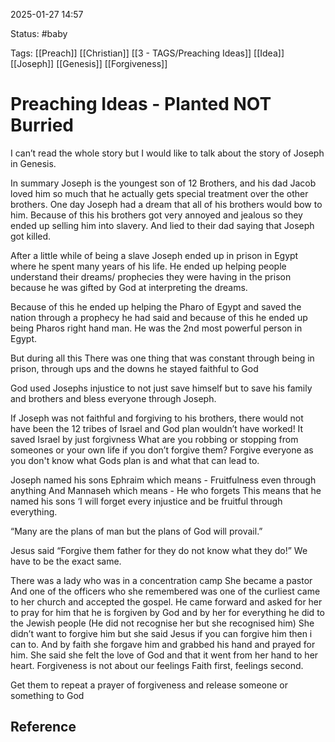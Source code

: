 2025-01-27 14:57

Status: #baby 

Tags: [[Preach]] [[Christian]] [[3 - TAGS/Preaching Ideas]] [[Idea]] [[Joseph]] [[Genesis]] [[Forgiveness]] 

# Preaching Ideas - Planted NOT Burried

I can’t read the whole story but I would like to talk about the story of Joseph in Genesis.

In summary Joseph is the youngest son of 12 Brothers, and his dad Jacob loved him so much that he actually gets special treatment over the other brothers. 
One day Joseph had a dream that all of his brothers would bow to him.
Because of this his brothers got very annoyed and jealous so they ended up selling him into slavery.
And lied to their dad saying that Joseph got killed.

After a little while of being a slave Joseph ended up in prison in Egypt where he spent many years of his life.
He ended up helping people understand their dreams/ prophecies they were having in the prison because he was gifted by God at interpreting the dreams.

Because of this he ended up helping the Pharo of Egypt and saved the nation through a prophecy he had said and because of this he ended up being Pharos right hand man. He was the 2nd most powerful person in Egypt.

But during all this There was one thing that was constant through being in prison, through ups and the downs he stayed faithful to God

God used Josephs injustice to not just save himself but to save his family and brothers and bless everyone through Joseph.

If Joseph was not faithful and forgiving to his brothers, there would not have been the 12 tribes of Israel and God plan wouldn’t have worked! It saved Israel by just forgivness
What are you robbing or stopping from someones or your own life if you don’t forgive them?
Forgive everyone as you don't know what Gods plan is and what that can lead to.

Joseph named his sons
Ephraim which means - Fruitfulness even through anything
And Mannaseh which means - He who forgets
This means that he named his sons ‘I will forget every injustice and be fruitful through everything.

“Many are the plans of man but the plans of God will provail.”

Jesus said “Forgive them father for they do not know what they do!”
We have to be the exact same.

There was a lady who was in a concentration camp
She became a pastor
And one of the officers who she remembered was one of the curliest came to her church and accepted the gospel.
He came forward and asked for her to pray for him that he is forgiven by God and by her for everything he did to the Jewish people (He did not recognise her but she recognised him)
She didn’t want to forgive him but she said Jesus if you can forgive him then i can to.
And by faith she forgave him and grabbed his hand and prayed for him.
She said she felt the love of God and that it went from her hand to her heart.
Forgiveness is not about our feelings
Faith first, feelings second.

Get them to repeat a prayer of forgiveness and release someone or something to God
## Reference